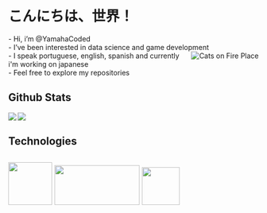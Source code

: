 <h1>こんにちは、世界！</h1> 
<div>
    <p align="left">
    - Hi, i’m @YamahaCoded<br>
    - I’ve been interested in data science and game development<br>
    <img align="right" src="https://imgur.com/CzGWxDK.gif" alt="Cats on Fire Place">
    - I speak portuguese, english, spanish and currently i'm working on japanese<br>
    - Feel free to explore my repositories<br>
    </p>
</div>

<h2>Github Stats</h2> 
<div>
    <img src= "https://github-readme-stats.vercel.app/api?username=YamahaCoded&layout=compact&theme=github_dark">
    <img align="left" src="https://github-readme-stats.vercel.app/api/top-langs/?username=YamahaCoded&layout=compact&langs_count=6&theme=github_dark">
</div>

<h2>Technologies</h2> 
<div>
    <h2>
        <img src="https://i.imgur.com/dnLc6BK.png" width=88 height=86>
        <img src="https://upload.wikimedia.org/wikipedia/commons/8/87/Sql_data_base_with_logo.png" width=171 height=80>
        <img src="https://wiki.installgentoo.com/images/f/f9/Arch-linux-logo.png" width=76 height=76>
    </h2>
</div>

<!---
YamahaCoded/YamahaCoded is a ✨ special ✨ repository because its `README.md` (this file) appears on your GitHub profile.
You can click the Preview link to take a look at your changes.
--->
